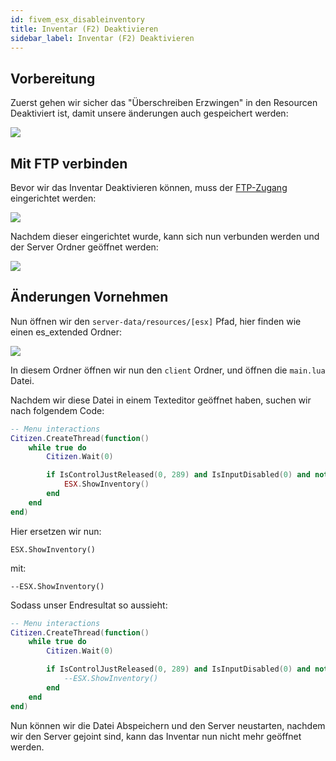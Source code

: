 ```yaml
---
id: fivem_esx_disableinventory
title: Inventar (F2) Deaktivieren
sidebar_label: Inventar (F2) Deaktivieren
---
```


## Vorbereitung

Zuerst gehen wir sicher das "Überschreiben Erzwingen" in den Resourcen Deaktiviert ist, damit unsere änderungen auch gespeichert werden:

![](https://screensaver01.zap-hosting.com/index.php/s/NXnmWJgJd8DW7Sf/preview)


## Mit FTP verbinden

Bevor wir das Inventar Deaktivieren können, muss der [FTP-Zugang](gameserver_ftpaccess.md) eingerichtet werden:

![](https://screensaver01.zap-hosting.com/index.php/s/ekYw27nA4cgiNAk/preview)

Nachdem dieser eingerichtet wurde, kann sich nun verbunden werden und der Server Ordner geöffnet werden:

![](https://screensaver01.zap-hosting.com/index.php/s/MHt37AFEeZYgs97/preview)


## Änderungen Vornehmen

Nun öffnen wir den `server-data/resources/[esx]` Pfad, hier finden wie einen es_extended Ordner:

![](https://screensaver01.zap-hosting.com/index.php/s/w4y7sPz5NmDD2Jw/preview)

In diesem Ordner öffnen wir nun den `client` Ordner, und öffnen die `main.lua` Datei.

Nachdem wir diese Datei in einem Texteditor geöffnet haben, suchen wir nach folgendem Code:

```Lua
-- Menu interactions
Citizen.CreateThread(function()
	while true do
		Citizen.Wait(0)

		if IsControlJustReleased(0, 289) and IsInputDisabled(0) and not isDead and not ESX.UI.Menu.IsOpen('default', 'es_extended', 'inventory') then
			ESX.ShowInventory()
		end
	end
end)
```

Hier ersetzen wir nun:

`ESX.ShowInventory()`

mit:

`--ESX.ShowInventory()`

Sodass unser Endresultat so aussieht:

```Lua
-- Menu interactions
Citizen.CreateThread(function()
	while true do
		Citizen.Wait(0)

		if IsControlJustReleased(0, 289) and IsInputDisabled(0) and not isDead and not ESX.UI.Menu.IsOpen('default', 'es_extended', 'inventory') then
			--ESX.ShowInventory()
		end
	end
end)
```


Nun können wir die Datei Abspeichern und den Server neustarten, nachdem wir den Server gejoint sind, kann das Inventar nun nicht mehr geöffnet werden.